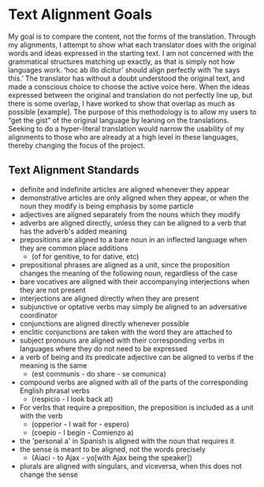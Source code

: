 # Text Alignment Goals

My goal is to compare the content, not the forms of the translation. Through my alignments, I attempt to show what each translator does with the original words and ideas expressed in the starting text. I am not concerned with the grammatical structures matching up exactly, as that is simply not how languages work. ‘hoc ab illo dicitur’ should align perfectly with ‘he says this.’ The translator has without a doubt understood the original text, and made a conscious choice to choose the active voice here. When the ideas expressed between the original and translation do not perfectly line up, but there is some overlap, I have worked to show that overlap as much as possible [example]. The purpose of this methodology is to allow my users to “get the gist” of the original language by leaning on the translations. Seeking to do a hyper-literal translation would narrow the usability of my alignments to those who are already at a high level in these languages, thereby changing the focus of the project.

## Text Alignment Standards

- definite and indefinite articles are aligned whenever they appear
- demonstrative articles are only aligned when they appear, or when the noun they modify is being emphasis by some particle
- adjectives are aligned separately from the nouns which they modify 
- adverbs are aligned directly, unless they can be aligned to a verb that has the adverb's added meaning
- prepositions are aligned to a bare noun in an inflected language when they are common place additions 
	- (of for genitive, to for dative, etc)
- prepositional phrases are aligned as a unit, since the proposition changes the meaning of the following noun, regardless of the case
- bare vocatives are aligned with their accompanying interjections when they are not present
- interjections are aligned directly when they are present
- subjunctive or optative verbs may simply be aligned to an adversative coordinator
- conjunctions are aligned directly whenever possible
- enclitic conjunctions are taken with the word they are attached to 
- subject pronouns are aligned with their corresponding verbs in languages where they do not need to be expressed
- a verb of being and its predicate adjective can be aligned to verbs if the meaning is the same 
	- (est communis - do share - se comunica)
- compound verbs are aligned with all of the parts of the corresponding English phrasal verbs 
	- (respicio - I look back at)
- For verbs that require a preposition, the preposition is included as a unit with the verb 
	- (opperior - I wait for - espero)
	- (coepio - I begin - Comienzo a)
- the 'personal a' in Spanish is aligned with the noun that requires it
- the sense is meant to be aligned, not the words precisely
	- (Aiaci - to Ajax - yo[with Ajax being the speaker])
- plurals are aligned with singulars, and viceversa, when this does not change the sense